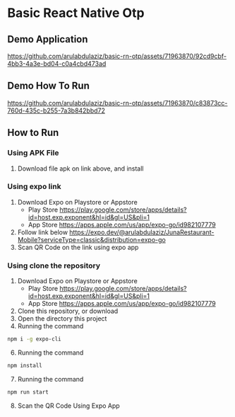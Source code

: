 # Basic React Native Otp

## Demo Application
https://github.com/arulabdulaziz/basic-rn-otp/assets/71963870/92cd9cbf-4bb3-4a3e-bd04-c0a4cbd473ad

## Demo How To Run
https://github.com/arulabdulaziz/basic-rn-otp/assets/71963870/c83873cc-760d-435c-b255-7a3b842bbd72

## How to Run

### Using APK File

1. Download file apk on link above, and install

### Using expo link

1.  Download Expo on Playstore or Appstore
    - Play Store
      https://play.google.com/store/apps/details?id=host.exp.exponent&hl=id&gl=US&pli=1
    - App Store
      https://apps.apple.com/us/app/expo-go/id982107779
2.  Follow link below
    https://expo.dev/@arulabdulaziz/JunaRestaurant-Mobile?serviceType=classic&distribution=expo-go
3.  Scan QR Code on the link using expo app

### Using clone the repository

1.  Download Expo on Playstore or Appstore
    - Play Store
      https://play.google.com/store/apps/details?id=host.exp.exponent&hl=id&gl=US&pli=1
    - App Store
      https://apps.apple.com/us/app/expo-go/id982107779
2.  Clone this repository, or download
3.  Open the directory this project
4.  Running the command

```bash
npm i -g expo-cli
```

6.  Running the command

```bash
npm install
```

7.  Running the command

```bash
npm run start
```

8.  Scan the QR Code Using Expo App
